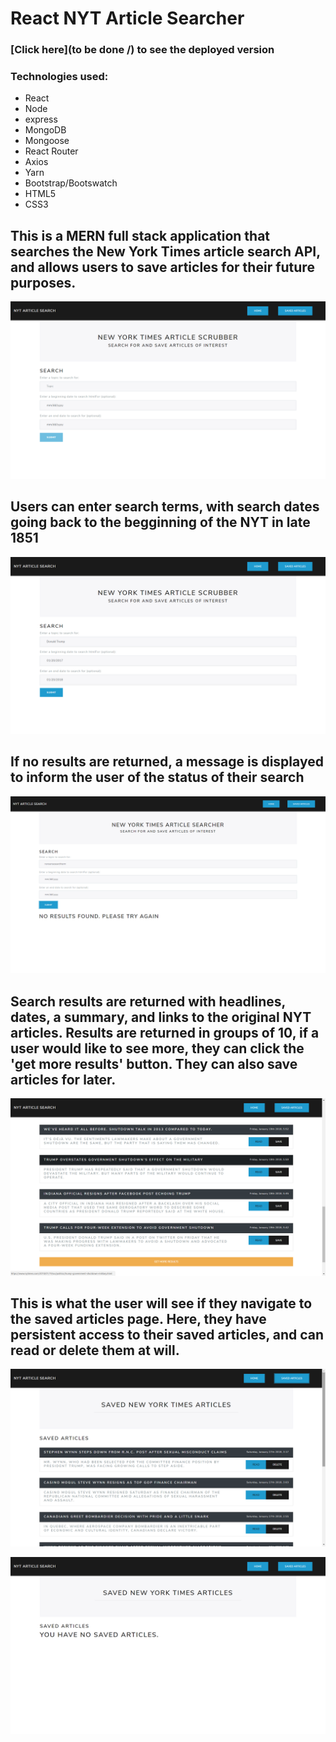# React NYT Article Searcher

### [Click here](to be done /) to see the deployed version

### Technologies used:
* React
* Node
* express
* MongoDB
* Mongoose
* React Router
* Axios
* Yarn
* Bootstrap/Bootswatch
* HTML5
* CSS3

## This is a MERN full stack application that searches the New York Times article search API, and allows users to save articles for their future purposes.

![image of nyt react app](client/public/img/nytreact1.png)

## Users can enter search terms, with search dates going back to the begginning of the NYT in late 1851
![image of nyt react app](client/public/img/nytreact2.png)

## If no results are returned, a message is displayed to inform the user of the status of their search

![image of nyt react app](client/public/img/nytreact6.png)

## Search results are returned with headlines, dates, a summary, and links to the original NYT articles.  Results are returned in groups of 10, if a user would like to see more, they can click the 'get more results' button.  They can also save articles for later.
![image of nyt react app](client/public/img/nytreact3.png)

## This is what the user will see if they navigate to the saved articles page.  Here, they have persistent access to their saved articles, and can read or delete them at will.
![image of nyt react app](client/public/img/nytreact4.png)

![image of nyt react app](client/public/img/nytreact5.png)
